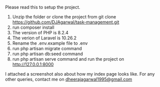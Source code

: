 Please read this to setup the project.
1. Unzip the folder or clone the project from git clone https://github.com/DJAgarwal/task-management.git
2. run composer install
3. The version of PHP is 8.2.4
4. The verion of Laravel is 10.26.2
5. Rename the .env.example file to .env
6. run php artisan migrate command
7. run php artisan db:seed command
8. run php artisan serve command and run the project on http://127.0.0.1:8000

I attached a screenshot also about how my index page looks like.
For any other queries, contact me on dheerajagarwal1995@gmail.com